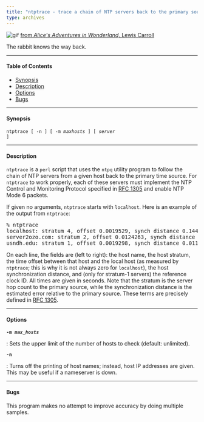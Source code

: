 ```yaml
---
title: "ntptrace - trace a chain of NTP servers back to the primary source"
type: archives
---
```


![gif](/documentation/pic/alice13.gif) [from _Alice's Adventures in Wonderland_, Lewis Carroll](/reflib/pictures/)

The rabbit knows the way back.

* * *

#### Table of Contents

* [Synopsis](/documentation/4.2.8-series/ntptrace/#synopsis)
* [Description](/documentation/4.2.8-series/ntptrace/#description)
* [Options](/documentation/4.2.8-series/ntptrace/#options)
* [Bugs](/documentation/4.2.8-series/ntptrace/#bugs)

* * *

#### Synopsis

<code>ntptrace [ -n ] [ -m _maxhosts_ ] [ _server_ ]</code>

* * *

#### Description

<code>ntptrace</code> is a <code>perl</code> script that uses the <code>ntpq</code> utility program to follow the chain of NTP servers from a given host back to the primary time source. For <code>ntptrace</code> to work properly, each of these servers must implement the NTP Control and Monitoring Protocol specified in [RFC 1305](/reflib/rfc/rfc1305/rfc1305b.pdf) and enable NTP Mode 6 packets.

If given no arguments, <code>ntptrace</code> starts with <code>localhost</code>. Here is an example of the output from <code>ntptrace</code>:

<pre>% ntptrace
localhost: stratum 4, offset 0.0019529, synch distance 0.144135
server2ozo.com: stratum 2, offset 0.0124263, synch distance 0.115784
usndh.edu: stratum 1, offset 0.0019298, synch distance 0.011993, refid 'WWVB'
</pre>

On each line, the fields are (left to right): the host name, the host stratum, the time offset between that host and the local host (as measured by <code>ntptrace</code>; this is why it is not always zero for <code>localhost</code>), the host synchronization distance, and (only for stratum-1 servers) the reference clock ID. All times are given in seconds. Note that the stratum is the server hop count to the primary source, while the synchronization distance is the estimated error relative to the primary source. These terms are precisely defined in [RFC 1305](/reflib/rfc/rfc1305/rfc1305b.pdf).

* * *

#### Options

<code>**-m _max_hosts_**</code>

: Sets the upper limit of the number of hosts to check (default: unlimited).

<code>**-n**</code>

: Turns off the printing of host names; instead, host IP addresses are given. This may be useful if a nameserver is down.

* * *

#### Bugs

This program makes no attempt to improve accuracy by doing multiple samples.